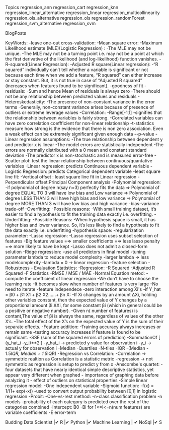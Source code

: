 Topics
regression_ann
regression_cart
regression_knn
regression_linear_alternative
regression_linear
regression_multicollinearity
regression_ols_alternative
regression_ols
regression_randomForest
regression_svm_alternative
regression_svm

BlogPosts






KeyWords:
	-leave one-out cross-validation:
	-Mean square error:
	-Maximum Likelihood estimate (MLE)(Logistic Regression) :
		-The MLE may not be unique.
		-The MLE may not be a turning point i.e. may not be a point at which the first derivative of the likelihood (and log-likelihood) function vanishes.
	-R-squared(Linear Regression):
	-Adjusted R square(Linear regression):
		-“R squared” individually can’t tell whether a variable is significant or not because each time when we add a feature, “R squared” can either increase or stay constant. But, it is not true in case of “Adjusted R squared” (increases when features found to be significant).
	-goodness of fit
	-residuals:
		-Sum and hence Mean of residuals is always zero
		-There should not be any relationship between predicted values and residuals
	-Heteroskedasticity:
		-The presence of non-constant variance in the error terms
		-Generally, non-constant variance arises because of presence of outliers or extreme leverage values
	-Correlation:
		-Range[-1,1]
		-signifies that the relationship between variables is fairly strong.
		-Correlated variables can have zero correlation coeffficient for non-linear relationship
	-t-statistics 
		measure how strong is the evidence that there is non zero association. Even a weak effect can be extremely significant given enough data
	--p-value
	-Linear regression assumptions:
		-The true relationship between dependent y and predictor x is linear
		-The model errors are statistically independent
		-The errors are normally distributed with a 0 mean and constant standard deviation
		-The predictor x is non-stochastic and is measured error-free
	-Scatter plot: test the linear relationship between continuous/quantative variables
	-Linear regression: predicts Continuous dependent variable
	-Logistic Regression: predicts Categorical dependent variable
	-least square line fit:
	-Vertical offset : least square line fit in Linear regression
	-Perpendicular offset:Principal Component analysis
	-Polynomial regression:
		-if polynomial of degree n(say n=3) perfectly fits the data
			=> Polynomial of degree EQUAL TO 3 will have low bias and Low variance
			=> Polynomial of degree LESS THAN 3 will have high bias and low variance
			=> Polynomial of degree MORE THAN 3 will have low bias and high variance
	-bias-variance trade-off
	-Overfitting:
		-Possible reasons:
			-With small training dataset, it’s easier to find a hypothesis to fit the training data exactly i.e. overfitting.
	-Underfitting:
		-Possible Reasons:
			 -When hypothesis space is small, it has higher bias and lower variance. So, it’s less likely to find a hypothesis to fit the data exactly i.e. underfitting
	-hypothesis space:
	-regularization parameter:
	-Lasso regression:
		-Lasso regression uses subset selection of features
		-Big feature values =⇒ smaller coefficients =⇒ less lasso penalty =⇒ more likely to have be kept
		-Lasso does not admit a closed-form solution 
	-Ridge regression:
		-use all predictors in final model
		-tuning parameter lambda to reduce model complexity
		-larger lambda -> less modelcomplexity
		-lambda = 0 -> linear regression
	-feature selection
	-Robustness
	- Evaluation Statistics:
		-Regression:
			-R Squared
			-Adjusted R Squared
			-F Statistics
			-RMSE / MSE / MAE
	-Normal Equation metod:
		-compute the coefficient of linear regression
		-We don’t have to choose the learning rate
		-It becomes slow when number of features is very large
		-No need to iterate
	-feature independece
		-zero interaction among Xi's
		-if Y_hat = β0 +  β1 X1 + β2 X2……+ βn X:
			-If Xi changes by an amount ∆Xi, holding other variables constant, then the expected value of Y changes by a proportional amount βi ∆Xi, for some constant βi (which in general could be a positive or negative number).
			-Given n( number of features) is contant,The value of βi is always the same, regardless of values of the other X’s.
			-The total effect of the X’s on the expected value of Y is the sum of their separate effects.
	-Feature addition:
		-Training accuracy always increases or remain same
		-testing accuracy increases if feature is found to be significant.
	-SSE (sum of the squared errors of prediction)
		-SummationOf [ (y_hat_i -y_i)**2 ]
			-y_hat_i -> predicted y value for observation i
			-y_i     -> actual y for observation i
	-Median
	-Quartiles
	-N-tiles
	-IQR
	-(Median - 1.5*IQR, Median + 1.5*IQR)
	-Regression vs Correlation:
		-Correlation -> symmetric realtion as Correlation is a statistic metric
		-regression -> not symmetric as regression  is setup to predict y from x
	-Anscombe's quartet: 
		- four datasets that have nearly identical simple descriptive statistics, yet appear very different when graphed
		- importance of graphing data before analyzing it 
		- effect of outliers on statistical properties
	-Simple linear regression model:
		-One independent variable
	-Sigmoid function:
		-f(x) = 1/(1+ exp(-x))
		-used to convert output probability between [0,1] in logistic regression
	-Probit:
	-One-vs-rest method:
		-n-class classification problem
		-n models
		-probability of each category is predicted over the rest of the categories combined 
	-Intercept: B0
	-Bi for 1<=i<=n(num features) are variable coefficients
	-E error-term




Budding Data Scientist |✔ R |✔ Python |✔ Machine Learning | ✔ NoSql |✔ S









